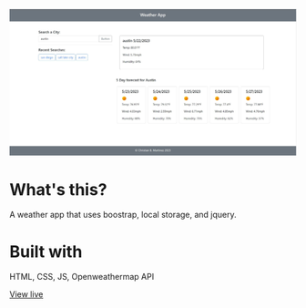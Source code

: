 ![alt text](https://github.com/christianbmartinez/weather-app/blob/main/img/projectimgweather.JPG)

# What's this?

A weather app that uses boostrap, local storage, and jquery.

# Built with

HTML, CSS, JS, Openweathermap API

[View live](https://weatherapp.christianbmartinez.com/)
